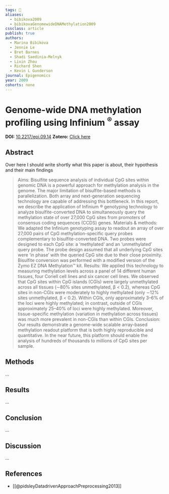 ```yaml
---
tags: 📱
aliases:
  - bibikova2009
  - bibikovaGenomewideDNAMethylation2009
cssclass: article
publish: true
authors:
  - Marina Bibikova
  - Jennie Le
  - Bret Barnes
  - Shadi Saedinia-Melnyk
  - Lixin Zhou
  - Richard Shen
  - Kevin L Gunderson
journal: Epigenomics
year: 2009
cohorts: none
---
```

# Genome-wide DNA methylation profiling using Infinium <sup>®</sup> assay
**DOI:** [10.2217/epi.09.14](https://www.doi.org/10.2217/epi.09.14)
**Zotero:** [Click here](zotero://select/items/@bibikovaGenomewideDNAMethylation2009)

## Abstract
Over here I should write shortly what this paper is about, their hypothesis and their main findings
> Aims: Bisulfite sequence analysis of individual CpG sites within genomic DNA is a powerful approach for methylation analysis in the genome. The major limitation of bisulfite-based methods is parallelization. Both array and next-generation sequencing technology are capable of addressing this bottleneck. In this report, we describe the application of Infinium ® genotyping technology to analyze bisulfite-converted DNA to simultaneously query the methylation state of over 27,000 CpG sites from promoters of consensus coding sequences (CCDS) genes. Materials & methods: We adapted the Infinium genotyping assay to readout an array of over 27,000 pairs of CpG methylation-specific query probes complementary to bisulfite-converted DNA. Two probes were designed to each CpG site: a ‘methylated’ and an ‘unmethylated’ query probe. The probe design assumed that all underlying CpG sites were ‘in phase’ with the queried CpG site due to their close proximity. Bisulfite conversion was performed with a modified version of the Zymo EZ DNA Methylation™ kit. Results: We applied this technology to measuring methylation levels across a panel of 14 different human tissues, four Coriell cell lines and six cancer cell lines. We observed that CpG sites within CpG islands (CGIs) were largely unmethylated across all tissues (∼80% sites unmethylated, β < 0.2), whereas CpG sites in non-CGIs were moderately to highly methylated (only ∼12% sites unmethylated, β < 0.2). Within CGIs, only approximately 3–6% of the loci were highly methylated; in contrast, outside of CGIs approximately 25–40% of loci were highly methylated. Moreover, tissue-specific methylation (variation in methylation across tissues) was much more prevalent in non-CGIs than within CGIs. Conclusion: Our results demonstrate a genome-wide scalable array-based methylation readout platform that is both highly reproducible and quantitative. In the near future, this platform should enable the analysis of hundreds of thousands to millions of CpG sites per sample.

## Methods
...

## Results
...

## Conclusion
...

## Discussion
...

## References
 - [[@pidsleyDatadrivenApproachPreprocessing2013]]